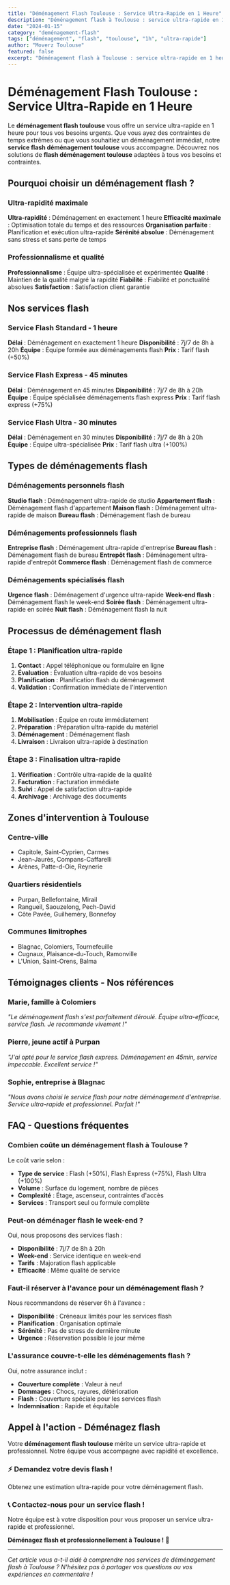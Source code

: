 ```yaml
---
title: "Déménagement Flash Toulouse : Service Ultra-Rapide en 1 Heure"
description: "Déménagement flash à Toulouse : service ultra-rapide en 1 heure. Intervention immédiate, équipe spécialisée, résultat garanti. Devis gratuit."
date: "2024-01-15"
category: "deménagement-flash"
tags: ["déménagement", "flash", "toulouse", "1h", "ultra-rapide"]
author: "Moverz Toulouse"
featured: false
excerpt: "Déménagement flash à Toulouse : service ultra-rapide en 1 heure. Intervention immédiate, équipe spécialisée, résultat garanti."
---
```


# Déménagement Flash Toulouse : Service Ultra-Rapide en 1 Heure

Le **déménagement flash toulouse** vous offre un service ultra-rapide en 1 heure pour tous vos besoins urgents. Que vous ayez des contraintes de temps extrêmes ou que vous souhaitiez un déménagement immédiat, notre **service flash déménagement toulouse** vous accompagne. Découvrez nos solutions de **flash déménagement toulouse** adaptées à tous vos besoins et contraintes.

## Pourquoi choisir un déménagement flash ?

### Ultra-rapidité maximale

**Ultra-rapidité** : Déménagement en exactement 1 heure
**Efficacité maximale** : Optimisation totale du temps et des ressources
**Organisation parfaite** : Planification et exécution ultra-rapide
**Sérénité absolue** : Déménagement sans stress et sans perte de temps

### Professionnalisme et qualité

**Professionnalisme** : Équipe ultra-spécialisée et expérimentée
**Qualité** : Maintien de la qualité malgré la rapidité
**Fiabilité** : Fiabilité et ponctualité absolues
**Satisfaction** : Satisfaction client garantie

## Nos services flash

### Service Flash Standard - 1 heure

**Délai** : Déménagement en exactement 1 heure
**Disponibilité** : 7j/7 de 8h à 20h
**Équipe** : Équipe formée aux déménagements flash
**Prix** : Tarif flash (+50%)

### Service Flash Express - 45 minutes

**Délai** : Déménagement en 45 minutes
**Disponibilité** : 7j/7 de 8h à 20h
**Équipe** : Équipe spécialisée déménagements flash express
**Prix** : Tarif flash express (+75%)

### Service Flash Ultra - 30 minutes

**Délai** : Déménagement en 30 minutes
**Disponibilité** : 7j/7 de 8h à 20h
**Équipe** : Équipe ultra-spécialisée
**Prix** : Tarif flash ultra (+100%)

## Types de déménagements flash

### Déménagements personnels flash

**Studio flash** : Déménagement ultra-rapide de studio
**Appartement flash** : Déménagement flash d'appartement
**Maison flash** : Déménagement ultra-rapide de maison
**Bureau flash** : Déménagement flash de bureau

### Déménagements professionnels flash

**Entreprise flash** : Déménagement ultra-rapide d'entreprise
**Bureau flash** : Déménagement flash de bureau
**Entrepôt flash** : Déménagement ultra-rapide d'entrepôt
**Commerce flash** : Déménagement flash de commerce

### Déménagements spécialisés flash

**Urgence flash** : Déménagement d'urgence ultra-rapide
**Week-end flash** : Déménagement flash le week-end
**Soirée flash** : Déménagement ultra-rapide en soirée
**Nuit flash** : Déménagement flash la nuit

## Processus de déménagement flash

### Étape 1 : Planification ultra-rapide

1. **Contact** : Appel téléphonique ou formulaire en ligne
2. **Évaluation** : Évaluation ultra-rapide de vos besoins
3. **Planification** : Planification flash du déménagement
4. **Validation** : Confirmation immédiate de l'intervention

### Étape 2 : Intervention ultra-rapide

1. **Mobilisation** : Équipe en route immédiatement
2. **Préparation** : Préparation ultra-rapide du matériel
3. **Déménagement** : Déménagement flash
4. **Livraison** : Livraison ultra-rapide à destination

### Étape 3 : Finalisation ultra-rapide

1. **Vérification** : Contrôle ultra-rapide de la qualité
2. **Facturation** : Facturation immédiate
3. **Suivi** : Appel de satisfaction ultra-rapide
4. **Archivage** : Archivage des documents

## Zones d'intervention à Toulouse

### Centre-ville
- Capitole, Saint-Cyprien, Carmes
- Jean-Jaurès, Compans-Caffarelli
- Arènes, Patte-d-Oie, Reynerie

### Quartiers résidentiels
- Purpan, Bellefontaine, Mirail
- Rangueil, Saouzelong, Pech-David
- Côte Pavée, Guilheméry, Bonnefoy

### Communes limitrophes
- Blagnac, Colomiers, Tournefeuille
- Cugnaux, Plaisance-du-Touch, Ramonville
- L'Union, Saint-Orens, Balma

## Témoignages clients - Nos références

### Marie, famille à Colomiers
*"Le déménagement flash s'est parfaitement déroulé. Équipe ultra-efficace, service flash. Je recommande vivement !"*

### Pierre, jeune actif à Purpan
*"J'ai opté pour le service flash express. Déménagement en 45min, service impeccable. Excellent service !"*

### Sophie, entreprise à Blagnac
*"Nous avons choisi le service flash pour notre déménagement d'entreprise. Service ultra-rapide et professionnel. Parfait !"*

## FAQ - Questions fréquentes

### Combien coûte un déménagement flash à Toulouse ?

Le coût varie selon :
- **Type de service** : Flash (+50%), Flash Express (+75%), Flash Ultra (+100%)
- **Volume** : Surface du logement, nombre de pièces
- **Complexité** : Étage, ascenseur, contraintes d'accès
- **Services** : Transport seul ou formule complète

### Peut-on déménager flash le week-end ?

Oui, nous proposons des services flash :
- **Disponibilité** : 7j/7 de 8h à 20h
- **Week-end** : Service identique en week-end
- **Tarifs** : Majoration flash applicable
- **Efficacité** : Même qualité de service

### Faut-il réserver à l'avance pour un déménagement flash ?

Nous recommandons de réserver 6h à l'avance :
- **Disponibilité** : Créneaux limités pour les services flash
- **Planification** : Organisation optimale
- **Sérénité** : Pas de stress de dernière minute
- **Urgence** : Réservation possible le jour même

### L'assurance couvre-t-elle les déménagements flash ?

Oui, notre assurance inclut :
- **Couverture complète** : Valeur à neuf
- **Dommages** : Chocs, rayures, détérioration
- **Flash** : Couverture spéciale pour les services flash
- **Indemnisation** : Rapide et équitable

## Appel à l'action - Déménagez flash

Votre **déménagement flash toulouse** mérite un service ultra-rapide et professionnel. Notre équipe vous accompagne avec rapidité et excellence.

### ⚡ **Demandez votre devis flash !**

Obtenez une estimation ultra-rapide pour votre déménagement flash.

### 📞 **Contactez-nous pour un service flash !**

Notre équipe est à votre disposition pour vous proposer un service ultra-rapide et professionnel.

**Déménagez flash et professionnellement à Toulouse !** 🚚

---

*Cet article vous a-t-il aidé à comprendre nos services de déménagement flash à Toulouse ? N'hésitez pas à partager vos questions ou vos expériences en commentaire !*

